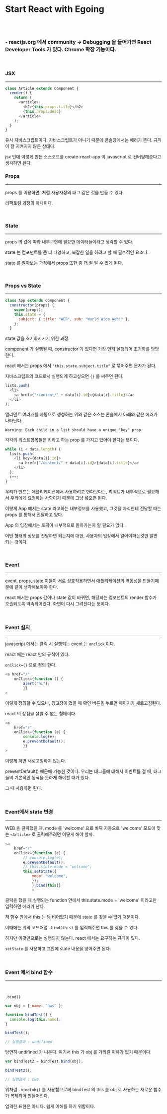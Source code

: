 # Start React with Egoing

<br><br>

### - reactjs.org 에서 community -> Debugging 을 들어가면 React Developer Tools 가 있다. Chrome 확장 기능이다.

<br>

### **JSX**

---

```js
class Article extends Component {
  render() {
    return (
      <article>
        <h2>{this.props.title}</h2>
        {this.props.desc}
      </article>
    );
  }
}
```

유사 자바스크립트이다. 자바스크립트가 아니기 때문에 콘솔창에서는 에러가 뜬다. 규칙이 잘 지켜지지 않은 상태다.

jsx 인데 이렇게 만든 소스코드를 create-react-app 이 javascript 로 컨버팅해준다고 생각하면 된다.

### **Props**

---

props 를 이용하면, <Subject></Subject> 처럼 사용자정의 태그 같은 것을 만들 수 있다.

리팩토링 과정의 하나이다.

<br>

### **State**

---

props 의 값에 따라 내부구현에 필요한 데이터들이라고 생각할 수 있다.

state 는 컴포넌트를 좀 더 다양하고, 복잡한 일을 하려고 할 때 필수적인 요소다.

state 를 알아보는 과정에서 props 또한 좀 더 잘 알 수 있게 된다.

<br>

### **Props vs State**

---

```js
class App extends Component {
  constructor(props) {
    super(props);
    this.state = {
      subject: { title: "WEB", sub: "World Wide Web!" },
    };
  }
```

state 값을 초기화시키기 위한 과정.

component 가 실행될 때, constructor 가 있다면 가장 먼저 실행되어 초기화를 담당한다.

react 에서는 props 에서 `"this.state.subject.title"` 로 묶어주면 문자가 된다.

자바스크립트의 코드로서 실행되게 하고싶으면 `{}` 를 써주면 된다.

```js
lists.push(
  <li>
    <a href={"/content/" + data[i].id}>{data[i].title}</a>
  </li>
);
```

앨리먼트 여러개를 자동으로 생성하는 위와 같은 소스는 콘솔에서 아래와 같은 에러가 나타난다.

`Warning: Each child in a list should have a unique "key" prop.`

각각의 리스트항목들은 키라고 하는 prop 를 가지고 있어야 한다는 뜻이다.

```js
while (i < data.length) {
  lists.push(
    <li key={data[i].id}>
      <a href={"/content/" + data[i].id}>{data[i].title}</a>
    </li>
  );
  i++;
}
```

우리가 만드는 애플리케이션에서 사용하려고 한다보다는, 리액트가 내부적으로 필요해서 우리에게 요청하는 사항이기 때문에 그냥 넣으면 된다.

이렇게 App 에서는 state 라고하는 내부정보를 사용했고, 그것을 자식한테 전달할 때는 props 를 통해서 전달하고 있다.

App 의 입장에서는 토픽이 내부적으로 돌아가는지 알 필요가 없다.

어떤 형태의 정보를 전달하면 되는지에 대한, 사용자의 입장에서 알아야하는것만 알면 되는 것이다.

<br>

### **Event**

---

event, props, state 이들이 서로 상호작용하면서 애플리케이션의 역동성을 만들기때문에 같이 생각해보아야 한다.

react 에서는 props 값이나 state 값이 바뀌면, 해당되는 컴포넌트의 render 함수가 호출되도록 약속되어있다.
화면이 다시 그려진다는 뜻이다.

<br>

### **Event 설치**

---

javascript 에서는 클릭 시 실행되는 event 는 `onclick` 이다.

react 에는 react 만의 규칙이 있다.

`onClick={}` 으로 정의 한다.

```js
<a href="/"
    onClick={function () {
        alert("hi");
        }}
>
```

이렇게 정의할 수 있으나, 경고창이 떴을 때 확인 버튼을 누르면 페이지가 새로고침된다.

react 의 장점을 살릴 수 없는 형태이다.

```js
<a
    href="/"
    onClick={function (e) {
        console.log(e);
        e.preventDefault();
        }}
>
```

이렇게 하면 새로고침하지 않는다.

preventDefault() 때문에 가능한 것이다. 우리는 태그들에 대해서 이벤트를 걸 때, 태그들의 기본적인 동작을 못하게 해야할 때가 있다.

그 때 사용하면 된다.

<br>

### **Event에서 state 변경**

---

WEB 을 클릭했을 때, mode 를 'welcome' 으로 바꿔 자동으로 'welcome' 모드에 맞는 `<Article>` 로 출력해주려면 어떻게 해야 할까.

```js
<a
    href="/"
    onClick={function (e) {
        // console.log(e);
        e.preventDefault();
        // this.state.mode = "welcome";
        this.setState({
            mode: "welcome",
            });
            }.bind(this)}
            >

```

클릭을 했을 때 실행되는 function 안에서 this.state.mode = 'welcome' 이라고만 입력하면 에러가 난다.

저 함수 안에서 this 는 텅 비어있기 때문에 state 를 찾을 수 없기 때문이다.

이때에는 위의 코드처럼 `.bind(this)` 를 입력해주면 this 를 찾을 수 있다.

하지만 이것만으로는 실행되지 않는다. react 에서는 요구하는 규칙이 있다.

`setState` 를 사용하고 그안에 state 내용을 넣어주면 된다.

<br>

### **Event 에서 bind 함수**

---

<br>

`.bind()`

```js
var obj = { name: "hws" };

function bindTest() {
  console.log(this.name);
}

bindTest();

// 실행결과 : undifined
```

당연히 undifined 가 나온다. 여기서 this 가 obj 를 가리킬 이유가 없기 때문이다.

```js
var bindTest2 = bindTest.bind(obj);

bindTest2();

// 실행결과 : hws
```

위처럼 `.bind(obj)` 를 사용함으로써 bindTest 의 this 를 obj 로 사용하는 새로운 함수가 복제되어 만들어진다.

엄격한 표현은 아니다. 쉽게 이해를 하기 위함이다.

<br>
